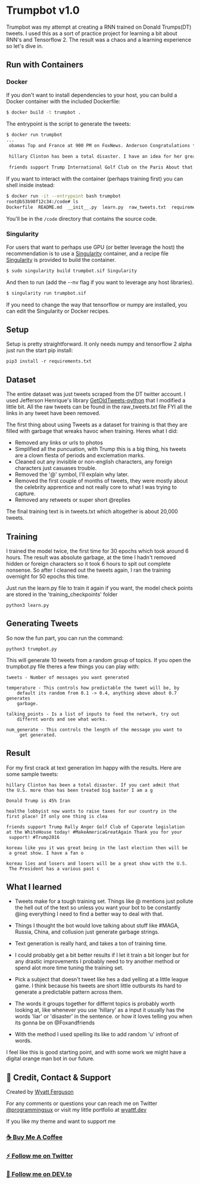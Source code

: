 # Trumpbot v1.0
Trumpbot was my attempt at creating a RNN trained on Donald Trumps(DT) tweets. I used this as a sort of practice project for learning a bit about RNN's and Tensorflow 2. The result was a chaos and a learning experience so let's dive in.

## Run with Containers

### Docker

If you don't want to install dependencies to your host, you can build a Docker container
with the included Dockerfile:

```bash
$ docker build -t trumpbot .
```

The entrypoint is the script to generate the tweets:

```bash
$ docker run trumpbot
...
 obamas Top and France at 900 PM on FoxNews. Anderson Congratulations to the House vote for MittRomney o

 hillary Clinton has been a total disaster. I have an idea for her great speech on CNN in the world  a great honor for me and his partisan hotel and every spor

 friends support Trump International Golf Club on the Paris About that Right School is started by the DNC and Clinton and the DNC that will be a great show with t
```

If you want to interact with the container (perhaps training first) you can shell inside instead:

```bash
$ docker run -it --entrypoint bash trumpbot
root@b53b98f12c34:/code# ls
Dockerfile  README.md  __init__.py  learn.py  raw_tweets.txt  requirements.txt	training_checkpoints  trumpbot.py  tweets.txt
```

You'll be in the `/code` directory that contains the source code. 

### Singularity

For users that want to perhaps use GPU (or better leverage the host) the recommendation is to
use a [Singularity](https://www.sylabs.io/guides/3.2/user-guide/) container, and a recipe file [Singularity](Singularity) is provided
to build the container.

```bash
$ sudo singularity build trumpbot.sif Singularity
```

And then to run (add the --nv flag if you want to leverage any host libraries).

```bash
$ singularity run trumpbot.sif
```

If you need to change the way that tensorflow or numpy are installed, you can edit the Singularity or Docker recipes.

## Setup
Setup is pretty straightforward. It only needs numpy and tensorflow 2 alpha just run the start pip install:

    pip3 install -r requirements.txt


## Dataset

The entire dataset was just tweets scraped from the DT twitter account. I used Jefferson Henrique's library [GetOldTweets-python](https://github.com/Jefferson-Henrique/GetOldTweets-python) that I modified a little bit. All the raw tweets can be found in the raw_tweets.txt file FYI all the links in any tweet have been removed.

The first thing about using Tweets as a dataset for training is that they are filled with garbage that wreaks havoc when training. Heres what I did:

- Removed any links or urls to photos
- Simplified all the puncuation, with Trump this is a big thing, his tweets are a clown fiesta of periods and exclemation marks.
- Cleaned out any invisible or non-english characters, any foreign characters just casuases trouble.
- Removed the '@' symbol, I'll explain why later.
- Removed the first couple of months of tweets, they were mostly about the celebrity apprentice and not really core to what I was trying to capture.
- Removed any retweets or super short @replies

The final training text is in tweets.txt which altogether is about 20,000 tweets.

## Training
I trained the model twice, the first time for 30 epochs which took around 6 hours. The result was absolute garbage, at the time I hadn't removed hidden or foreign characters so it took 6 hours to spit out complete nonsense. So after I cleaned out the tweets again, I ran the training overnight for 50 epochs this time.

Just run the learn.py file to train it again if you want, the model check points are stored in the 'training_checkpoints' folder

    python3 learn.py


## Generating Tweets
So now the fun part, you can run the command:

    python3 trumpbot.py

This will generate 10 tweets from a random group of topics. If you open the trumpbot.py file theres a few things you can play with:

    tweets - Number of messages you want generated

    temperature - This controls how predictable the tweet will be, by 
        default its random from 0.1 -> 0.4, anything above about 0.7 generates
        garbage.

    talking_points - Is a list of inputs to feed the network, try out 
        differnt words and see what works.

    num_generate - This controls the length of the message you want to
         get generated.

## Result
For my first crack at text generation Im happy with the results. Here are some sample tweets:

    hillary Clinton has been a total disaster. If you cant admit that 
    the U.S. more than has been treated big baster I am a g

    Donald Trump is 45% Iran

    healthe lobbyist now wants to raise taxes for our country in the 
    first place! If only one thing is clea

    friends support Trump Rally Anger Golf Club of Caporate legislation 
    at the WhiteHouse today! #MakeAmericaGreatAgain Thank you for your
     support! #Trump2016 

    koreau like you it was great being in the last election then will be
     a great show. I have a fan o

    koreau lies and losers and losers will be a great show with the U.S.
     The President has a various past c


## What I learned

- Tweets make for a tough training set. Things like @ mentions just pollute the hell out of the text so unless you want your bot to be constantly @ing everything I need to find a better way to deal with that.

- Things I thought the bot would love talking about stuff like #MAGA, Russia, China, and collusion just generate garbage strings.

- Text generation is really hard, and takes a ton of training time. 

- I could probably get a bit better results if I let it train a bit longer but for any drastic improvements I probably need to try another method or spend alot more time tuning the training set.

- Pick a subject that doesn't tweet like hes a dad yelling at a little league game. I think because his tweets are short little outbursts its hard to generate a predictable pattern across them.

- The words it groups together for differnt topics is probably worth looking at, like whenever you use 'hillary' as a input it usually has the words 'liar' or 'disaster' in the sentence. or how it loves telling you when its gonna be on @Foxandfriends

- With the method I used spelling its like to add random 'u' infront of words.

I feel like this is good starting point, and with some work we might have a digital orange man bot in our future.


## :postbox: Credit, Contact & Support

Created by [Wyatt Ferguson](https://twitter.com/programmingsux)

For any comments or questions your can reach me on Twitter [@programmingsux](https://twitter.com/programmingsux) or visit my little portfolio at [wyattf.dev](https://wyattf.dev)

If you like my theme and want to support me

### [:coffee: Buy Me A Coffee](https://www.buymeacoffee.com/wyattferguson)

### [:zap: Follow me on Twitter](https://twitter.com/programmingsux)

### [:bus: Follow me on DEV.to](https://dev.to/wyattferguson)

